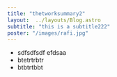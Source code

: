 ```yaml
---
title: "thetworksummary2"
layout:  ../layouts/Blog.astro
subtitle: "this is a subtitle222"
poster: "/images/rafi.jpg"
---
```

- sdfsdfsdf  efdsaa
- btetrtrbtr
- btbtrtbbt